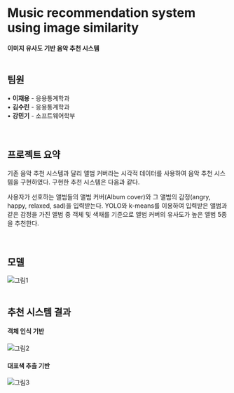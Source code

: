 # Music recommendation system using image similarity

**이미지 유사도 기반 음악 추천 시스템**
<br/>
<br/>


## 팀원

• **이재용** - 응용통계학과  
• **김수린** - 응용통계학과  
• **강민기** - 소프트웨어학부  
<br/>
<br/>


## 프로젝트 요약

기존 음악 추천 시스템과 달리 앨범 커버라는 시각적 데이터를 사용하여 음악 추천 시스템을 구현하였다. 구현한 추천 시스템은 다음과 같다.  

사용자가 선호하는 앨범들의 앨범 커버(Album cover)와 그 앨범의 감정(angry, happy, relaxed, sad)을 입력받는다. YOLO와 k-means를 이용하여 입력받은 앨범과 같은 감정을 가진 앨범 중 객체 및 색채를 기준으로 앨범 커버의 유사도가 높은 앨범 5종을 추천한다.  
<br/>
<br/>


## 모델

![그림1](https://user-images.githubusercontent.com/63530964/150704785-c766eb05-5d63-42a8-8f77-41bb4c37e3f3.png)
<br/>
<br/>


## 추천 시스템 결과

#### 객체 인식 기반
![그림2](https://user-images.githubusercontent.com/63530964/150704854-23e513ce-89f2-4207-b1f7-45e0f05bdfc2.png)
<br/>

#### 대표색 추출 기반
![그림3](https://user-images.githubusercontent.com/63530964/150704855-0de13475-2875-4cce-826b-16278367d4ac.png)
